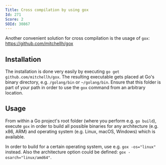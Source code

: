 ```yaml
---
Title: Cross compilation by using gox
Id: 271
Score: 2
SOId: 30867
---
```

Another convenient solution for cross compilation is the usage of `gox`: https://github.com/mitchellh/gox

## Installation
The installation is done very easily by executing `go get github.com/mitchellh/gox`. The resulting executable gets placed at Go's binary directory, e.g. `/golang/bin` or `~/golang/bin`. Ensure that this folder is part of your path in order to use the `gox` command from an arbitrary location.

## Usage
From within a Go project's root folder (where you perform e.g. `go build`), execute `gox` in order to build all possible binaries for any architecture (e.g. x86, ARM) and operating system (e.g. Linux, macOS, Windows) which is available.

In order to build for a certain operating system, use e.g. `gox -os="linux"` instead. Also the architecture option could be defined: `gox -osarch="linux/amd64"`.

